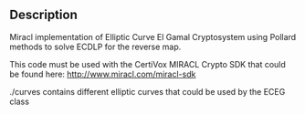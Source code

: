## Description

Miracl implementation of Elliptic Curve El Gamal Cryptosystem using Pollard methods to solve ECDLP for the reverse map.

This code must be used with the CertiVox MIRACL Crypto SDK that could be found here: http://www.miracl.com/miracl-sdk

./curves contains different elliptic curves that could be used by the ECEG class
